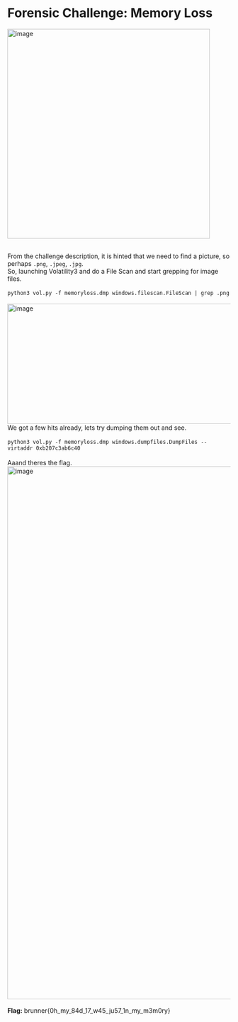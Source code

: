 # Forensic Challenge: Memory Loss
<img width="457" height="473" alt="image" src="https://github.com/user-attachments/assets/1943fcff-04f4-423c-be1a-8b0133ae8c37" />

<br>
<br>

From the challenge description, it is hinted that we need to find a picture, so perhaps `.png`, `.jpeg`, `.jpg`.
<br>
So, launching Volatility3 and do a File Scan and start grepping for image files.
<br>
<br>
`python3 vol.py -f memoryloss.dmp windows.filescan.FileScan | grep .png`
<br>
<br>
<img width="1269" height="271" alt="image" src="https://github.com/user-attachments/assets/dfd74978-03e5-4af9-8197-60b9947de330" />
<br>
We got a few hits already, lets try dumping them out and see.
<br>
<br>
`python3 vol.py -f memoryloss.dmp windows.dumpfiles.DumpFiles --virtaddr 0xb207c3ab6c40`
<br>
<br>
Aaand theres the flag.
<img width="1604" height="1202" alt="image" src="https://github.com/user-attachments/assets/32d155fe-e30d-4063-ab60-44fb0987e324" />
<br>
<br>
**Flag:** brunner{0h_my_84d_17_w45_ju57_1n_my_m3m0ry}



